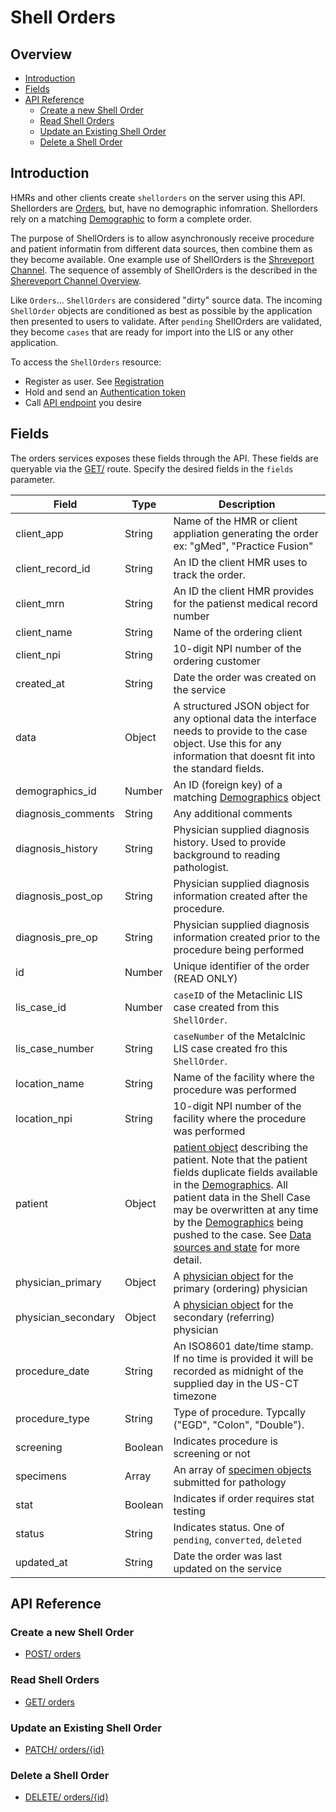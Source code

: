 # Shell Orders

## Overview

- [Introduction](#introduction)
- [Fields](#fields)
- [API Reference](#api-reference)
  - [Create a new Shell Order](#create-a-new-shell-order)
  - [Read Shell Orders](#read-shell-orders)
  - [Update an Existing Shell Order](#update-an-existing-shell-order)
  - [Delete a Shell Order](#delete-a-shell-order)



## Introduction

HMRs and other clients create `shellorders` on the server using this API.
Shellorders are [Orders](../orders/README.md), but, have no demographic
infomration. Shellorders rely on a matching [Demographic](../demographics/README.md)
to form a complete order.

The purpose of ShellOrders is to allow asynchronously receive procedure and
patient informatin from different data sources, then combine them as they
become available. One example use of ShellOrders is the [Shreveport Channel](../../shreveport/README.md). The sequence of assembly of
ShellOrders is the described in the [Shereveport Channel Overview](../../shreveport/README.md#overview).

Like `Orders`... `ShellOrders` are considered "dirty" source data. The incoming
`ShellOrder` objects are conditioned as best as possible by the application
then presented to users to validate. After `pending` ShellOrders are validated,
they become `cases` that are ready for import into the LIS or any other
application.

To access the `ShellOrders` resource:

- Register as user. See [Registration](../../registration/README.md)
- Hold and send an [Authentication token](../../authentication/README.md)
- Call [API endpoint](#api-reference) you desire

## Fields

The orders services exposes these fields through the API. These fields are queryable
via the [GET/](./get/GET-orders.md) route. Specify the desired fields in the `fields`
parameter.

| Field                         | Type        | Description                        |
|-------------------------------|-------------|------------------------------------|
| client_app                    | String      | Name of the HMR or client appliation generating the order<br>ex: "gMed", "Practice Fusion"  |
| client_record_id              | String      | An ID the client HMR uses to track the order. |
| client_mrn                    | String      | An ID the client HMR provides for the patienst medical record number |
| client_name                   | String      | Name of the ordering client |
| client_npi                    | String      | 10-digit NPI number of the ordering customer  |
| created_at                    | String      | Date the order was created on the service |
| data                          | Object      | A structured JSON object for any optional data the interface needs to provide to the case object. Use this for any information that doesnt fit into the standard fields. |
| demographics_id               | Number      | An ID (foreign key) of a matching [Demographics](../demographics/README.md) object  |
| diagnosis_comments            | String      | Any additional comments |
| diagnosis_history             | String      | Physician supplied diagnosis history. Used to provide background to reading pathologist. |
| diagnosis_post_op             | String      | Physician supplied diagnosis information created after the procedure.|
| diagnosis_pre_op              | String      | Physician supplied diagnosis information created prior to the procedure being performed   |
| id                            | Number      | Unique identifier of the order (READ ONLY)
| lis_case_id                   | Number      | `caseID` of the Metaclinic LIS case created from this `ShellOrder`.  |
| lis_case_number               | String      | `caseNumber` of the Metalclnic LIS case created fro this `ShellOrder`. |
| location_name                 | String      | Name of the facility where the procedure was performed  |
| location_npi                  | String      | 10-digit NPI number of the facility where the procedure was performed |
| patient                       | Object      | [patient object](./post/POST-orders.md#patient-object) describing the patient. Note that the patient fields duplicate fields available in the [Demographics](../demographics/README.md). All patient data in the Shell Case may be overwritten at any time by the [Demographics](../demographics/README.md) being pushed to the case. See [Data sources and state](../shrevepot/README.md) for more detail. |
| physician_primary             | Object      | A [physician object](./post/POST-orders.md#physician-object) for the primary (ordering) physician  |
| physician_secondary           | Object      | A [physician object](./post/POST-orders.md#physician-object) for the secondary (referring) physician  |
| procedure_date                | String      | An ISO8601 date/time stamp. If no time is provided it will be recorded as midnight of the supplied day in the US-CT timezone  |
| procedure_type                | String      | Type of procedure. Typcally ("EGD", "Colon", "Double"). |
| screening                     | Boolean     | Indicates procedure is screening or not  |
| specimens                     | Array       | An array of [specimen objects](./post/POST-orders.md#specimen-object) submitted for pathology  |
| stat                          | Boolean     | Indicates if order requires stat testing   |
| status                        | String      | Indicates status. One of `pending`, `converted`, `deleted` |
| updated_at                    | String      | Date the order was last updated on the service |

## API Reference

### Create a new Shell Order
- [POST/ orders](./post/POST-shellorders.md)

### Read Shell Orders
- [GET/ orders](./get/GET-shellorders.md)

### Update an Existing Shell Order
- [PATCH/ orders/{id}](./patch/PATCH-shellorders-id.md)

### Delete a Shell Order
- [DELETE/ orders/{id}](./delete/DELETE-shellorders-id.md)
